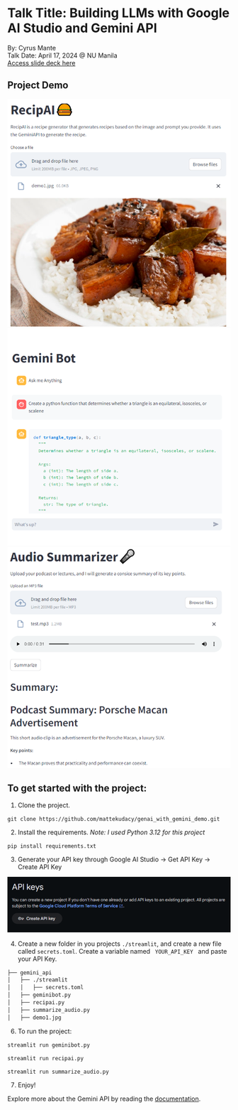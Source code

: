 # Talk Title: Building LLMs with Google AI Studio and Gemini API
By: Cyrus Mante
<br>
Talk Date: April 17, 2024 @ NU Manila 
<br>
[Access slide deck here](https://docs.google.com/presentation/d/1XdJiOpvkTRIT5wa1kVZ0TmFJS4LAVvdJe-RGrU6HWLI/edit?usp=sharing)
## Project Demo
<img src="img/demo1.PNG?raw=true" alt="Demo 1"/> <img src="img/demo2.PNG?raw=true" alt="Demo 2"/> <img src="img/demo3.PNG?raw=true" alt="Demo 3"/>
<br>
## To get started with the project:
1. Clone the project.
```
git clone https://github.com/mattekudacy/genai_with_gemini_demo.git
```
2. Install the requirements. <i> Note: I used Python 3.12 for this project </i>
```
pip install requirements.txt
```

3. Generate your API key through Google AI Studio -> Get API Key -> Create API Key
<img src="img/api.PNG?raw=true" alt="Demo 1"/>

4. Create a new folder in you projects <code>./streamlit</code>, and create a new file called <code>secrets.toml</code>. Create a variable named <code> YOUR_API_KEY </code> and paste your API Key.

```bash
├── gemini_api
│   ├── ./streamlit
│   │   ├── secrets.toml
│   ├── geminibot.py
│   ├── recipai.py
│   ├── summarize_audio.py
│   ├── demo1.jpg
```

6. To run the project:
```
streamlit run geminibot.py
```
```
streamlit run recipai.py
```
```
streamlit run summarize_audio.py
```

7. Enjoy!

Explore more about the Gemini API by reading the [documentation](https://ai.google.dev/docs).

